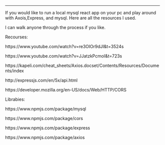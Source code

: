 
---
<p>If you would like to run a local mysql react app on your pc and play around with Axois,Express, and mysql. Here are all the resources I used. </p>
<p>I can walk anyone through the process if you like. </p>
<p></p>
<p>Recourses:</p>
<p></p>
<p>https://www.youtube.com/watch?v=re3OIOr9dJI&t=3524s</p>
<p>https://www.youtube.com/watch?v=JJatzkPcmoI&t=723s</p>
<p>https://kapeli.com/cheat_sheets/Axios.docset/Contents/Resources/Documents/index</p>
<p>http://expressjs.com/en/5x/api.html</p>
<p>https://developer.mozilla.org/en-US/docs/Web/HTTP/CORS</p>
<p></p>
<p></p>
<p>Librabies:</p>
<p></p>
<p>https://www.npmjs.com/package/mysql</p>
<p>https://www.npmjs.com/package/cors</p>
<p>https://www.npmjs.com/package/express</p>
<p>https://www.npmjs.com/package/axios</p>



